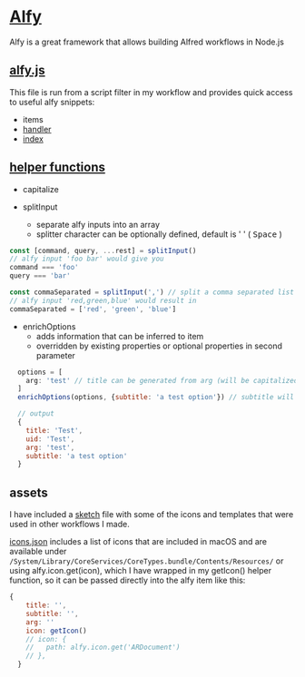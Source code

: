 # [Alfy](https://github.com/sindresorhus/alfy)

Alfy is a great framework that allows building Alfred workflows in Node.js

## [alfy.js](../src/alfy.js)
This file is run from a script filter in my workflow and provides quick access to useful alfy snippets:
- items
- [handler](../src/handler.js)
- [index](../index.js)

## [helper functions](../src/helper.js)

- capitalize

- splitInput
  - separate alfy inputs into an array
  - splitter character can be optionally defined, default is ' ' ( <kbd>Space</kbd> )
```js
const [command, query, ...rest] = splitInput()
// alfy input 'foo bar' would give you
command === 'foo'
query === 'bar'

const commaSeparated = splitInput(',') // split a comma separated list
// alfy input 'red,green,blue' would result in
commaSeparated = ['red', 'green', 'blue']
```

- enrichOptions
  - adds information that can be inferred to item
  - overridden by existing properties or optional properties in second parameter
```js
  options = [
    arg: 'test' // title can be generated from arg (will be capitalized)
  ]
  enrichOptions(options, {subtitle: 'a test option'}) // subtitle will be added to items without existing subtitle

  // output
  {
    title: 'Test',
    uid: 'Test',
    arg: 'test',
    subtitle: 'a test option'
  }
```

## assets

I have included a [sketch](../assets/Alfred.sketch) file with some of the icons and templates that were used in other workflows I made.

[icons.json](../assets/icons.json) includes a list of icons that are included in macOS and are available under `/System/Library/CoreServices/CoreTypes.bundle/Contents/Resources/` or using alfy.icon.get(icon), which I have wrapped in my getIcon() helper function, so it can be passed directly into the alfy item like this:
```js
{
    title: '',
    subtitle: '',
    arg: ''
    icon: getIcon()
    // icon: {
    //   path: alfy.icon.get('ARDocument')
    // },
  }

```
